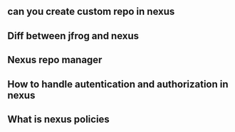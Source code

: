 ## can you create custom repo in nexus

## Diff between jfrog and nexus

## Nexus repo manager

## How to handle autentication and authorization in nexus

## What is nexus policies
